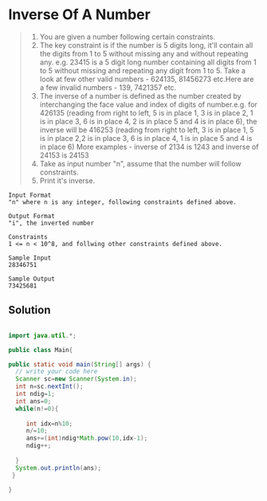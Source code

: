 # Inverse Of A Number

> 1. You are given a number following certain constraints.
> 2. The key constraint is if the number is 5 digits long, it'll contain all the digits from 1 to 5 without missing any and without         repeating any. e.g. 23415 is a 5 digit long number containing all digits from 1 to 5 without missing and repeating any digit from 1 to 5. Take a look at few other valid numbers - 624135, 81456273 etc.Here are a few invalid numbers - 139, 7421357 etc.
> 3. The inverse of a number is defined as the number created by interchanging the face value and index of digits of number.e.g. for 426135 (reading from right to left, 5 is in place 1, 3 is in place 2, 1 is in place 3, 6 is in place 4, 2 is in place 5 and 4 is in place 6), the inverse will be 416253 (reading from right to left, 3 is in place 1, 5 is in place 2,2 is in place 3, 6 is in place 4, 1 is in place 5 and 4 is in place 6) More examples - inverse of 2134 is 1243 and inverse of 24153 is 24153    
> 4. Take as input number "n", assume that the number will follow constraints.
> 5. Print it's inverse.

```text
Input Format
"n" where n is any integer, following constraints defined above.

Output Format
"i", the inverted number

Constraints
1 <= n < 10^8, and follwing other constraints defined above.

Sample Input
28346751

Sample Output
73425681

```
## Solution 

```java

import java.util.*;

public class Main{

public static void main(String[] args) {
  // write your code here 
  Scanner sc=new Scanner(System.in);
  int n=sc.nextInt();
  int ndig=1;
  int ans=0;
  while(n!=0){
     
     int idx=n%10;
     n/=10;
     ans+=(int)ndig*Math.pow(10,idx-1);
     ndig++;
     
  }
  System.out.println(ans);
 }

}

```
